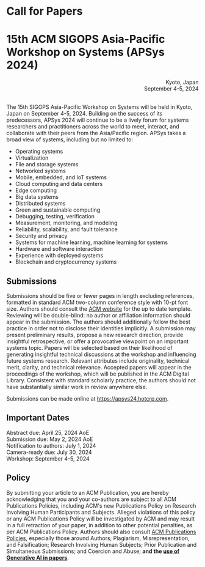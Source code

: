 # Call for Papers

# 15th ACM SIGOPS Asia-Pacific Workshop on Systems (APSys 2024)

<div style="text-align: right;">
Kyoto, Japan<br>
September 4-5, 2024<br><br>
</div>

The 15th SIGOPS Asia-Pacific Workshop on Systems will be held in Kyoto, Japan on September 4-5, 2024. Building on the success of its predecessors, APSys 2024 will continue to be a lively forum for systems researchers and practitioners across the world to meet, interact, and collaborate with their peers from the Asia/Pacific region. APSys takes a broad view of systems, including but no limited to:

- Operating systems
- Virtualization
- File and storage systems
- Networked systems
- Mobile, embedded, and IoT systems
- Cloud computing and data centers
- Edge computing
- Big data systems
- Distributed systems
- Green and sustainable computing
- Debugging, testing, verification
- Measurement, monitoring, and modeling
- Reliability, scalability, and fault tolerance
- Security and privacy
- Systems for machine learning, machine learning for systems
- Hardware and software interaction
- Experience with deployed systems
- Blockchain and cryptocurrency systems

## Submissions

Submissions should be five or fewer pages in length excluding references, formatted in standard ACM two-column conference style with 10-pt font size. Authors should consult the [ACM website](https://www.acm.org/publications/proceedings-template) for the up to date template. Reviewing will be double-blind: no author or affiliation information should appear in the submission. The authors should additionally follow the best practice in order not to disclose their identities implicitly. A submission may present preliminary results, propose a new research direction, provide insightful retrospective, or offer a provocative viewpoint on an important systems topic. Papers will be selected based on their likelihood of generating insightful technical discussions at the workshop and influencing future systems research. Relevant attributes include originality, technical merit, clarity, and technical relevance. Accepted papers will appear in the proceedings of the workshop, which will be published in the ACM Digital Library. Consistent with standard scholarly practice, the authors should not have substantially similar work in review anywhere else.

Submissions can be made online at https://apsys24.hotcrp.com.

## Important Dates

Abstract due: April 25, 2024 AoE<br>
Submission due: May 2, 2024 AoE<br>
Notification to authors: July 1, 2024<br>
Camera-ready due: July 30, 2024<br>
Workshop: September 4-5, 2024<br>

## Policy

By submitting your article to an ACM Publication, you are hereby acknowledging that you and your co-authors are subject to all ACM Publications Policies, including ACM's new Publications Policy on Research Involving Human Participants and Subjects. Alleged violations of this policy or any ACM Publications Policy will be investigated by ACM and may result in a full retraction of your paper, in addition to other potential penalties, as per ACM Publications Policy. Authors should also consult [ACM Publications Policies](https://www.acm.org/publications/policies), especially those around Authors; Plagiarism, Misrepresentation, and Falsification; Research Involving Human Subjects; Prior Publication and Simultaneous Submissions; and Coercion and Abuse; **and the [use of Generative AI in papers](https://www.acm.org/publications/policies/frequently-asked-questions)**.
